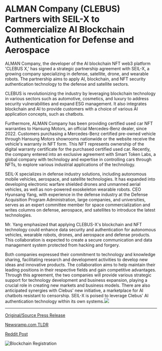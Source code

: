 # ALMAN Company (CLEBUS) Partners with SEIL-X to Commercialize AI Blockchain Authentication for Defense and Aerospace

ALMAN Company, the developer of the AI blockchain NFT web3 platform 'CLEBUS X,' has signed a strategic partnership agreement with SEIL-X, a growing company specializing in defense, satellite, drone, and wearable robots. The partnership aims to apply AI, blockchain, and NFT security authentication technology to the defense and satellite sectors.

CLEBUS is revolutionizing the industry by leveraging blockchain technology in various sectors such as automotive, cosmetics, and luxury to address security vulnerabilities and expand ESG management. It also integrates blockchain and AI to provide customers with a choice of various AI application concepts, such as chatbots.

Furthermore, ALMAN Company has been providing certified used car NFT warranties to Hansung Motors, an official Mercedes-Benz dealer, since 2022. Customers purchasing a Mercedes-Benz certified pre-owned vehicle through Hansung Motors showrooms nationwide or the website receive the vehicle's warranty in NFT form. This NFT represents ownership of the digital warranty certificate for the purchased certified used car. Recently, the company entered into an exclusive agreement with Smart Token Labs, a global company with technology and expertise in controlling cars through NFTs, to explore various industrial applications of the technology.

SEIL-X specializes in defense industry solutions, including autonomous mobile vehicles, aerospace, and satellite technologies. It has expanded into developing electronic warfare shielded drones and unmanned aerial vehicles, as well as non-powered exoskeleton wearable robots. CEO Hyunsang Yang, with experience in the defense industry at the Defense Acquisition Program Administration, large companies, and universities, serves as an expert committee member for space commercialization and writes columns on defense, aerospace, and satellites to introduce the latest technologies.

Mr. Yang emphasized that applying CLEBUS-X's blockchain and NFT technology could enhance data security and authentication for autonomous vehicles, wearable robots, drones, and aerospace and defense products. This collaboration is expected to create a secure communication and data management system protected from hacking and forgery.

Both companies expressed their commitment to technology and knowledge sharing, facilitating research and development activities to develop new ideas and innovative products. The collaboration aims to help maintain their leading positions in their respective fields and gain competitive advantages. Through this agreement, the two companies will provide various strategic support for technology development and business expansion, playing a crucial role in creating new markets and business models. There are also anticipated synergies with Clebus' new initiative, a marketplace for AI chatbots resistant to censorship. SEIL-X is poised to leverage Clebus' AI authentication technology within its own systems.![](https://api.blockchainwire.io/uploads/INFCryptoLab/editor_image/2b0f9121-fdf6-4104-b0c7-c95c7aaf3b4b.png) 

---

[Original/Source Press Release](https://blockchainwire.io/press-release/alman-company-clebus-partners-with-seil-x-to-commercialize-ai-blockchain-authentication-for-defense-and-aerospace)
                    

[Newsramp.com TLDR](None) 



[Reddit Post](https://www.reddit.com/r/CryptoNewsInfo/comments/1az5agz/alman_company_partners_with_seilx_to_apply_ai_and/) 



![Blockchain Registration](https://cdn.newsramp.app/blockchainwire/qrcode/242/23/xenoN2j2.webp)